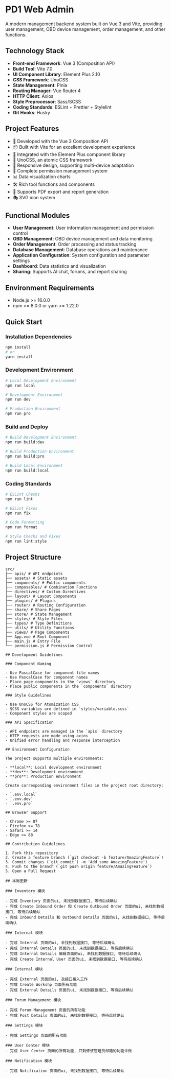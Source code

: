 # PD1 Web Admin

A modern management backend system built on Vue 3 and Vite, providing user management, OBD device management, order management, and other functions.

## Technology Stack

- **Front-end Framework**: Vue 3 (Composition API)
- **Build Tool**: Vite 7.0
- **UI Component Library**: Element Plus 2.10
- **CSS Framework**: UnoCSS
- **State Management**: Pinia
- **Routing Manager**: Vue Router 4
- **HTTP Client**: Axios
- **Style Preprocessor**: Sass/SCSS
- **Coding Standards**: ESLint + Prettier + Stylelint
- **Git Hooks**: Husky

## Project Features

- 🚀 Developed with the Vue 3 Composition API
- 📦 Built with Vite for an excellent development experience
- 🎨 Integrated with the Element Plus component library
- 🎯 UnoCSS, an atomic CSS framework
- 📱 Responsive design, supporting multi-device adaptation
- 🔐 Complete permission management system
- 📊 Data visualization charts
- 🛠 Rich tool functions and components
- 📄 Supports PDF export and report generation
- 🎭 SVG icon system

## Functional Modules

- **User Management**: User information management and permission control
- **OBD Management**: OBD device management and data monitoring
- **Order Management**: Order processing and status tracking
- **Database Management**: Database operations and maintenance
- **Application Configuration**: System configuration and parameter settings
- **Dashboard**: Data statistics and visualization
- **Sharing**: Supports AI chat, forums, and report sharing

## Environment Requirements

- Node.js >= 16.0.0
- npm >= 8.0.0 or yarn >= 1.22.0

## Quick Start

### Installation Dependencies

```bash
npm install
# or
yarn install
```

### Development Environment

```bash
# Local Development Environment
npm run local

# Development Environment
npm run dev

# Production Environment
npm run pro
```

### Build and Deploy

```bash
# Build Development Environment
npm run build:dev

# Build Production Environment
npm run build:pro

# Build Local Environment
npm run build:local
```

### Coding Standards

```bash
# ESLint Checks
npm run lint

# ESLint Fixes
npm run fix

# Code Formatting
npm run format

# Style Checks and Fixes
npm run lint:style
```

## Project Structure

```
src/
├── apis/ # API endpoints
├── assets/ # Static assets
├── components/ # Public components
├── composables/ # Combination Functions
├── directives/ # Custom Directives
├── layout/ # Layout Components
├── plugins/ # Plugins
├── router/ # Routing Configuration
├── share/ # Share Pages
├── store/ # State Management
├── styles/ # Style Files
├── types/ # Type Definitions
├── utils/ # Utility Functions
├── views/ # Page Components
├── App.vue # Root Component
├── main.js # Entry File
└── permission.js # Permission Control

## Development Guidelines

### Component Naming

- Use PascalCase for component file names
- Use PascalCase for component names
- Place page components in the `views` directory
- Place public components in the `components` directory

### Style Guidelines

- Use UnoCSS for Atomization CSS
- SCSS variables are defined in `styles/variable.scss`
- Component styles are scoped

### API Specification

- API endpoints are managed in the `apis` directory
- HTTP requests are made using axios
- Unified error handling and response interception

## Environment Configuration

The project supports multiple environments:

- **local**: Local development environment
- **dev**: Development environment
- **pro**: Production environment

Create corresponding environment files in the project root directory:

- `.env.local`
- `.env.dev`
- `.env.pro`

## Browser Support

- Chrome >= 87
- Firefox >= 78
- Safari >= 14
- Edge >= 88

## Contribution Guidelines

1. Fork this repository
2. Create a feature branch (`git checkout -b feature/AmazingFeature`)
3. Commit changes (`git commit`) -m 'Add some AmazingFeature')
4. Push to the branch (`git push origin feature/AmazingFeature`)
5. Open a Pull Request

## 本周更新

### Inventory 模块

- 完成 Inventory 页面的ui, 未找到数据接口, 等待后续确认
- 完成 Create Inbound Order 和 Create Outbound Order 页面的ui, 未找到数据接口, 等待后续确认
- 完成 Inbound Details 和 Outbound Details 页面的ui, 未找到数据接口, 等待后续确认

### Internal 模块

- 完成 Internal 页面的ui, 未找到数据接口, 等待后续确认
- 完成 Internal Details 页面的ui, 未找到数据接口, 等待后续确认
- 完成 Internal Details 编辑页面的ui, 未找到数据接口, 等待后续确认
- 完成 Create Internal User 页面的ui, 未找到数据接口, 等待后续确认

### External 模块

- 完成 External 页面的ui, 及接口接入工作
- 完成 Create Workshp 页面所有功能
- 完成 External Details 页面的ui, 未找到数据接口, 等待后续确认

### Forum Management 模块

- 完成 Forum Management 页面的所有功能
- 完成 Post Details 页面的ui, 未找到数据接口, 等待后续确认

### Settings 模块

- 完成 Settings 页面的所有功能

### User Center 模块
- 完成 User Center 页面的所有功能, 只剩修该管理员邮箱的功能未做

### Notification 模块

- 完成 Notification 页面的ui, 未找到数据接口, 等待后续确认
```
